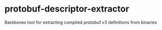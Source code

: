 # protobuf-descriptor-extractor

Barebones tool for extracting compiled protobuf v3 definitions from binaries